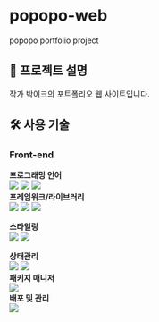 # popopo-web
popopo portfolio project

## :bookmark_tabs: 프로젝트 설명

작가 박이크의 포트폴리오 웹 사이트입니다.

## :hammer_and_wrench: 사용 기술
### Front-end
**프로그래밍 언어**<br>
<img src="https://img.shields.io/badge/HTML5-E34F26?style=flat-square&logo=HTML5&logoColor=white"/> <img src="https://img.shields.io/badge/CSS3-1572B6?style=flat-square&logo=CSS3&logoColor=white"/> <img src="https://img.shields.io/badge/Javascript-3178C6?style=flat-square&logo=Typescript&logoColor=white"/>
<br>
**프레임워크/라이브러리**<br>
<img src="https://img.shields.io/badge/React-61DAFB?style=flat-square&logo=React&logoColor=white"/> <img src="https://img.shields.io/badge/React_router-CA4245?style=flat-square&logo=react-router&logoColor=white"/> <img src="https://img.shields.io/badge/-amplify-? style=flat-square&logo=amplify&logoColor=brightgreen"/><br>

**스타일링**<br>
<img src="https://img.shields.io/badge/emotion-DB7093?style=flat-square&logo=styled-components&logoColor=white"/> <img src="https://img.shields.io/badge/ReactHookForm-EC5990?style=flat-square&logo=ReactHookForm&logoColor=white"/><br>

**상태관리**<br>
<img src="https://img.shields.io/badge/Recoil-5466FB?style=flat-square&logo=react&logoColor=white"/> <img src="https://img.shields.io/badge/ReactQuery-FF4154?style=flat-square&logo=ReactQuery&logoColor=white"/><br>
**패키지 매니저**<br>
<img src="https://img.shields.io/badge/npm-?style=flat-square&logo=npm&logoColor=white"/><br>
**배포 및 관리**<br>
<img src="https://img.shields.io/badge/Amazon_AWS-232F3E?style=flat-square&logo=Amazon AWS&logoColor=white"/>
<br>
